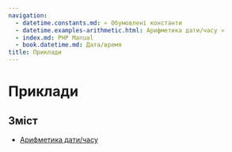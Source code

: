 ```yaml
---
navigation:
  - datetime.constants.md: « Обумовлені константи
  - datetime.examples-arithmetic.html: Арифметика дати/часу »
  - index.md: PHP Manual
  - book.datetime.md: Дата/время
title: Приклади
---
```

# Приклади

## Зміст

-   [Арифметика дати/часу](datetime.examples-arithmetic.html)
